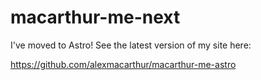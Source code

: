 # macarthur-me-next

I've moved to Astro! See the latest version of my site here: 

https://github.com/alexmacarthur/macarthur-me-astro

